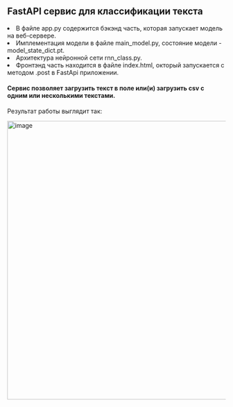 <h2>FastAPI сервис для классификации текста</h2>
<p>
<li>В файле app.py содержится бэкэнд часть, которая запускает модель на веб-сервере.</li>
<li>Имплементация модели в файле main_model.py, состояние модели - model_state_dict.pt.</li>
<li>Архитектура нейронной сети rnn_class.py.</li>
<li>Фронтэнд часть находится в файле index.html, окторый запускается с методом .post в FаstApi приложении.</li>
</p>
<h4>Сервис позволяет загрузить текст в поле или(и) загрузить csv с одним или несколькими текстами.</h4>
<p>Результат работы выглядит так:</p>
  
<img width="642" alt="image" src="https://github.com/lteplova/RNN_Classification_FasAPI/assets/38242392/1a848795-6e64-4f55-b375-dfa2704c67fb">
